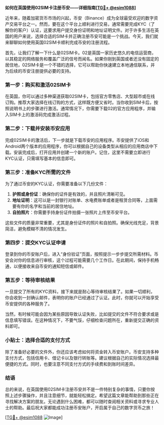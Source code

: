 **如何在英国使用02SIM卡注册币安——详细指南[[TG💪+ @esim1088](https://t.me/s/esim1088)]**

近年来，随着加密货币市场的兴起，币安（Binance）成为全球最受欢迎的数字资产交易平台之一。然而，要在这个平台上顺利进行交易，通常需要完成KYC（了解你的客户）认证，这要求用户提交身份证明和地址证明文件。对于许多生活在英国的用户来说，选择合适的SIM卡并正确注册币安可能是一个挑战。今天，我们就来聊聊如何使用英国02SIM卡顺利完成币安的注册流程。

首先，让我们了解一下什么是02SIM卡。02是英国一家历史悠久的电信运营商，以其稳定的网络服务和覆盖广泛的信号而闻名。如果你刚到英国或者还没有固定的居住地，02SIM卡是一个不错的选择，它可以帮助你快速建立本地通信联系，并为后续的币安注册提供必要的支持。

### 第一步：购买和激活02SIM卡

在英国，你可以通过多种渠道获取02SIM卡，包括官方零售店、大型超市或在线订购。推荐大家选择在线订购的方式，这样既方便又省时。当你收到SIM卡后，按照说明书上的步骤进行激活。通常情况下，你需要下载02的官方应用程序，并输入SIM卡上的激活码完成激活过程。

### 第二步：下载并安装币安应用

完成02SIM卡的激活后，下一步就是下载币安的应用程序。币安提供了iOS和Android两个版本的应用程序，你可以根据自己的设备类型从相应的应用商店中下载。安装完成后，打开应用并创建一个新的账户。记住，这里不需要立即进行KYC认证，只需填写基本的信息即可。

### 第三步：准备KYC所需的文件

为了通过币安的KYC认证，你需要准备以下几份文件：

1. **护照或身份证**：确保你的证件是有效的，并且照片清晰可见。
2. **地址证明**：这可以是一封银行对账单、水电费账单或者是租赁合同等，上面需要有你的名字和当前的居住地址。
3. **自拍照片**：你需要手持身份证件拍摄一张照片上传至币安平台。

这些文件的质量非常重要，尤其是身份证件的照片和自拍照。确保光线充足，背景简洁，避免模糊不清的情况发生。

### 第四步：提交KYC认证申请

登录到你的币安账户后，进入“身份验证”页面，按照提示一步步提交所需材料。币安会对你的信息进行审核，这个过程可能需要几个工作日。在此期间，保持手机畅通，以便接收来自币安的通知短信或邮件。

### 第五步：等待审核结果

一旦提交了所有的KYC资料，接下来就是耐心等待审核结果了。如果一切顺利，你会收到一封确认邮件，表明你的账户已经通过了认证。此时，你就可以开始享受币安提供的各种服务了。

当然，有时候可能会因为某些原因导致认证失败，比如提交的文件不符合要求或是信息填写错误。在这种情况下，不要气馁，仔细检查问题所在，重新提交正确的资料即可。

### 小贴士：选择合适的支付方式

除了准备好必要的文件外，你还应该考虑如何将资金转入币安账户。币安支持多种支付方式，包括信用卡、借记卡以及银行转账等。建议根据自己的实际情况选择最便捷的方式。同时，也要注意不同支付方式的手续费和到账时间差异。

### 结语

总的来说，在英国使用02SIM卡注册币安并不是一件特别复杂的事情，只要你按照上述步骤操作，并且注意细节，就能轻松搞定。希望这篇文章能帮助到那些正在寻找解决方案的朋友。无论遇到什么困难，都可以随时查阅相关资料或寻求专业人士的帮助。最后祝大家都能成功注册币安账户，开启属于自己的数字货币之旅！

[[TG💪+ @esim1088](https://t.me/s/esim1088) ![Image](https://i.postimg.cc/4NQfJmqS/Snipaste-2025-05-13-00-14-12.png)]